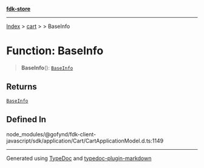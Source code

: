 [**fdk-store**](../../../README.md)
***

[Index](../../../API.md) > [cart](../../README.md) > [<internal>](../README.md) > BaseInfo

# Function: BaseInfo

> **BaseInfo**(): [`BaseInfo`](../type-aliases/type-alias.BaseInfo.md)

## Returns

[`BaseInfo`](../type-aliases/type-alias.BaseInfo.md)

## Defined In

node\_modules/@gofynd/fdk-client-javascript/sdk/application/Cart/CartApplicationModel.d.ts:1149

***
Generated using [TypeDoc](https://typedoc.org/) and [typedoc-plugin-markdown](https://www.npmjs.com/package/typedoc-plugin-markdown)

